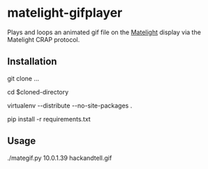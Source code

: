 matelight-gifplayer
===================

Plays and loops an animated gif file on the [Matelight](https://github.com/jaseg/matelight) display
via the Matelight CRAP protocol.

Installation
------------

git clone ...

cd $cloned-directory

virtualenv --distribute --no-site-packages .

pip install -r requirements.txt

Usage
-----

./mategif.py 10.0.1.39 hackandtell.gif

